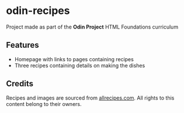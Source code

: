 # odin-recipes
Project made as part of the __Odin Project__ HTML Foundations curriculum

## Features
- Homepage with links to pages containing recipes
- Three recipes containing details on making the dishes

## Credits
Recipes and images are sourced from [allrecipes.com](https://www.allrecipes.com/). All rights to this content belong to their owners.
